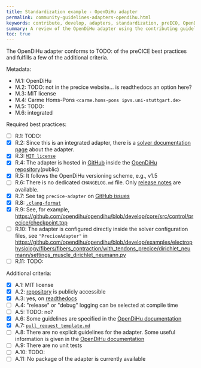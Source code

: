 ```yaml
---
title: Standardization example - OpenDiHu adapter
permalink: community-guidelines-adapters-opendihu.html
keywords: contribute, develop, adapters, standardization, preECO, OpenDiHu
summary: A review of the OpenDiHu adapter using the contributing guidelines. This is a work-in-progress that will eventually be moved.
toc: true
---
```


The OpenDiHu adapter conforms to TODO: of the preCICE best practices and fulfills a few of the additional criteria. 

Metadata:

- M.1: OpenDiHu
- M.2: TODO: not in the precice website... is readthedocs an option here?
- M.3: MIT license
- M.4: Carme Homs-Pons `<carme.homs-pons ipvs.uni-stuttgart.de>`
- M.5: TODO:
- M.6: integrated

Required best practices:

- [ ] R.1: TODO:
- [x] R.2: Since this is an integrated adapter, there is a [solver documentation page](https://opendihu.readthedocs.io/en/latest/settings/precice_adapter.html) about the adapter.
- [x] R.3: [`MIT license`](https://github.com/opendihu/opendihu/blob/develop/LICENSE)
- [x] R.4: The adapter is hosted in [GitHub](https://github.com/opendihu/opendihu/tree/develop/core/src/control/precice) inside the [OpenDiHu repository](https://github.com/opendihu/opendihu/tree/develop)(public)
- [x] R.5: It follows the OpenDiHu versioning scheme, e.g., v1.5
- [ ] R.6: There is no dedicated `CHANGELOG.md` file. Only [release notes](https://github.com/opendihu/opendihu/releases/tag/v1.5) are available. 
- [x] R.7: See tag `precice-adapter` on [GitHub issues](https://github.com/opendihu/opendihu/issues)
- [x] R.8: [`.clang-format`](https://github.com/opendihu/opendihu/blob/develop/.clang-format)
- [x] R.9: See, for example, https://github.com/opendihu/opendihu/blob/develop/core/src/control/precice/checkpoint.tpp
- [ ] R.10: The adapter is configured directly inside the solver configuration files, see `"PreciceAdapter"` in https://github.com/opendihu/opendihu/blob/develop/examples/electrophysiology/fibers/fibers_contraction/with_tendons_precice/dirichlet_neumann/settings_muscle_dirichlet_neumann.py
- [ ] R.11: TODO:

Additional criteria:

- [x] A.1: MIT license
- [x] A.2: [repository](https://github.com/opendihu/opendihu/tree/develop/core/src/control/precice) is publicly accessible
- [x] A.3: yes, on [readthedocs](https://opendihu.readthedocs.io/en/latest/settings/precice_adapter.html)
- [ ] A.4: "release" or "debug" logging can be selected at compile time
- [ ] A.5: TODO: no?
- [x] A.6: Some guidelines are specified in the [OpenDiHu documentation](https://opendihu.readthedocs.io/en/latest/developer/conventions.html)
- [x] A.7: [`pull_request_template.md`](https://github.com/opendihu/opendihu/blob/develop/.github/pull_request_template.md)
- [ ] A.8: There are no explicit guidelines for the adapter. Some useful information is given in the [OpenDiHu documentation](https://opendihu.readthedocs.io/en/latest/developer/conventions.html)
- [ ] A.9: There are no unit tests
- [ ] A.10: TODO:
- [ ] A.11: No package of the adapter is currently available
